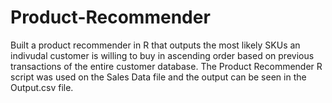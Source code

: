# Product-Recommender
Built a product recommender in R that outputs the most likely SKUs an indivudal customer is willing to buy in ascending order based on previous transactions of the entire customer database. The Product Recommender R script was used on the Sales Data file and the output can be seen in the Output.csv file. 
